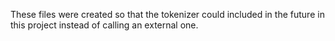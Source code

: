 These files were created so that the tokenizer could included in the future in this project instead of calling an external one.